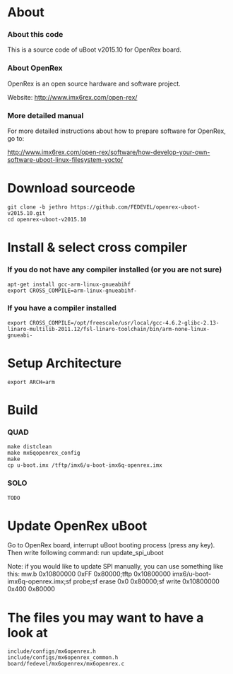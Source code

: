 # About
### About this code
This is a source code of uBoot v2015.10 for OpenRex board.

### About OpenRex
OpenRex is an open source hardware and software project.


Website: http://www.imx6rex.com/open-rex/

### More detailed manual
For more detailed instructions about how to prepare software for OpenRex, go to:


http://www.imx6rex.com/open-rex/software/how-develop-your-own-software-uboot-linux-filesystem-yocto/

# Download sourceode
    git clone -b jethro https://github.com/FEDEVEL/openrex-uboot-v2015.10.git
    cd openrex-uboot-v2015.10

# Install & select cross compiler

### If you do not have any compiler installed (or you are not sure)
    apt-get install gcc-arm-linux-gnueabihf
    export CROSS_COMPILE=arm-linux-gnueabihf-

### If you have a compiler installed
    export CROSS_COMPILE=/opt/freescale/usr/local/gcc-4.6.2-glibc-2.13-linaro-multilib-2011.12/fsl-linaro-toolchain/bin/arm-none-linux-gnueabi-

# Setup Architecture
    export ARCH=arm

# Build 
### QUAD
    make distclean
    make mx6qopenrex_config
    make
    cp u-boot.imx /tftp/imx6/u-boot-imx6q-openrex.imx

### SOLO
    TODO

# Update OpenRex uBoot
Go to OpenRex board, interrupt uBoot booting process (press any key). Then write following command:
    run update_spi_uboot

Note: if you would like to update SPI manually, you can use something like this:
    mw.b 0x10800000 0xFF 0x80000;tftp 0x10800000 imx6/u-boot-imx6q-openrex.imx;sf probe;sf erase 0x0 0x80000;sf write 0x10800000 0x400 0x80000

# The files you may want to have a look at
    include/configs/mx6openrex.h
    include/configs/mx6openrex_common.h
    board/fedevel/mx6openrex/mx6openrex.c
    


